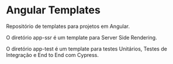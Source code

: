 # Angular Templates

Repositório de templates para projetos em Angular.

O diretório app-ssr é um template para Server Side Rendering.

O diretório app-test é um template para testes Unitários, Testes de Integração e End to End com Cypress.